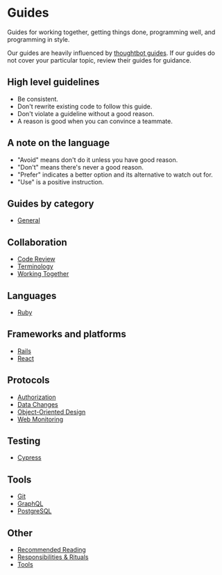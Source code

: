 # Guides

Guides for working together, getting things done, programming well, and
programming in style.

Our guides are heavily influenced by [thoughtbot guides]. If our guides
do not cover your particular topic, review their guides for guidance.

[thoughtbot guides]: https://github.com/thoughtbot/guides

## High level guidelines

- Be consistent.
- Don't rewrite existing code to follow this guide.
- Don't violate a guideline without a good reason.
- A reason is good when you can convince a teammate.

## A note on the language

- "Avoid" means don't do it unless you have good reason.
- "Don't" means there's never a good reason.
- "Prefer" indicates a better option and its alternative to watch out for.
- "Use" is a positive instruction.

## Guides by category

* [General](general/README.md)

## Collaboration

* [Code Review](code-review/README.md)
* [Terminology](terminology/README.md)
* [Working Together](working-together/README.md)

## Languages

* [Ruby](ruby/README.md)

## Frameworks and platforms

* [Rails](rails/README.md)
* [React](react/README.md)

## Protocols

* [Authorization](authorization/README.md)
* [Data Changes](data-changes/README.md)
* [Object-Oriented Design](object-oriented-design/README.md)
* [Web Monitoring](web-monitoring/README.md)

## Testing

* [Cypress](cypress/README.md)

## Tools

* [Git](git/README.md)
* [GraphQL](graphql/README.md)
* [PostgreSQL](postgresql/README.md)

## Other

* [Recommended Reading](reading.md)
* [Responsibilities & Rituals](rituals/README.md)
* [Tools](tools/README.md)
